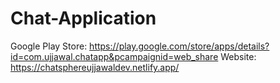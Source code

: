 # Chat-Application

Google Play Store: https://play.google.com/store/apps/details?id=com.ujjawal.chatapp&pcampaignid=web_share
Website: https://chatsphereujjawaldev.netlify.app/

